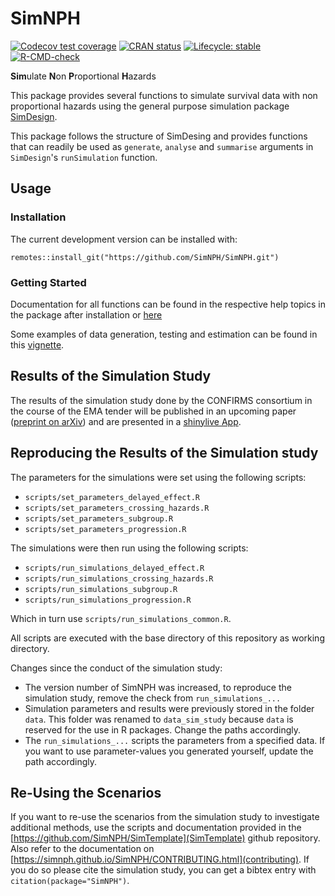 # SimNPH

<!-- badges: start -->
[![Codecov test coverage](https://codecov.io/gh/SimNPH/SimNPH/branch/master/graph/badge.svg)](https://app.codecov.io/gh/SimNPH/SimNPH?branch=master)
[![CRAN status](https://www.r-pkg.org/badges/version/SimNPH)](https://CRAN.R-project.org/package=SimNPH)
[![Lifecycle: stable](https://img.shields.io/badge/lifecycle-stable-brightgreen.svg)](https://lifecycle.r-lib.org/articles/stages.html#stable)
[![R-CMD-check](https://github.com/SimNPH/SimNPH/actions/workflows/R-CMD-check.yaml/badge.svg)](https://github.com/SimNPH/SimNPH/actions/workflows/R-CMD-check.yaml)
<!-- badges: end -->

**Sim**ulate **N**on **P**roportional **H**azards

This package provides several functions to simulate survival data with non
proportional hazards using the general purpose simulation package
[SimDesign](https://cran.r-project.org/package=SimDesign).

This package follows the structure of SimDesing and provides functions that
can readily be used as `generate`, `analyse` and `summarise` arguments in 
`SimDesign`'s `runSimulation` function. 

## Usage

### Installation

The current development version can be installed with:

```
remotes::install_git("https://github.com/SimNPH/SimNPH.git")
```

### Getting Started

Documentation for all functions can be found in the respective help topics in
the package after installation or
[here](https://simnph.github.io/SimNPH/reference/index.html)

Some examples of data generation, testing and estimation can be found in this
[vignette](https://simnph.github.io/SimNPH/articles/vignettes_prebuild/simple_example.html).

## Results of the Simulation Study

The results of the simulation study done by the CONFIRMS consortium in the
course of the EMA tender will be published in an upcoming paper 
([preprint on arXiv](https://arxiv.org/abs/2310.05622)) and are presented in a 
[shinylive App](https://simnph.github.io/SimResultsShinylive/about.html). 

## Reproducing the Results of the Simulation study

The parameters for the simulations were set using the following scripts:

* `scripts/set_parameters_delayed_effect.R`
* `scripts/set_parameters_crossing_hazards.R`
* `scripts/set_parameters_subgroup.R`
* `scripts/set_parameters_progression.R`

The simulations were then run using the following scripts:

* `scripts/run_simulations_delayed_effect.R`
* `scripts/run_simulations_crossing_hazards.R`
* `scripts/run_simulations_subgroup.R`
* `scripts/run_simulations_progression.R`

Which in turn use `scripts/run_simulations_common.R`.

All scripts are executed with the base directory of this repository as working
directory.

Changes since the conduct of the simulation study:

* The version number of SimNPH was increased, to reproduce the simulation study, 
  remove the check from `run_simulations_...`
* Simulation parameters and results were previously stored in the folder `data`.
  This folder was renamed to `data_sim_study` because `data` is reserved for the
  use in R packages. Change the paths accordingly.
* The `run_simulations_...` scripts the parameters from a specified data. If you
  want to use parameter-values you generated yourself, update the path 
  accordingly.
  
## Re-Using the Scenarios

If you want to re-use the scenarios from the simulation study to investigate
additional methods, use the scripts and documentation provided in the
[https://github.com/SimNPH/SimTemplate](SimTemplate) github repository. Also
refer to the documentation on
[https://simnph.github.io/SimNPH/CONTRIBUTING.html](contributing). If you do so
please cite the simulation study, you can get a bibtex entry with
`citation(package="SimNPH")`.

